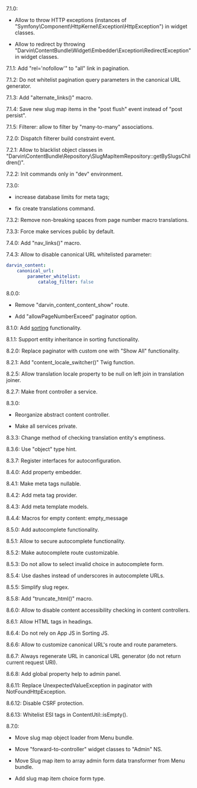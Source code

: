 7.1.0:

- Allow to throw HTTP exceptions (instances of "Symfony\Component\HttpKernel\Exception\HttpException") in widget classes.

- Allow to redirect by throwing "Darvin\ContentBundle\Widget\Embedder\Exception\RedirectException" in widget classes.

7.1.1: Add "rel='nofollow'" to "all" link in pagination.

7.1.2: Do not whitelist pagination query parameters in the canonical URL generator.

7.1.3: Add "alternate_links()" macro.

7.1.4: Save new slug map items in the "post flush" event instead of "post persist".

7.1.5: Filterer: allow to filter by "many-to-many" associations.

7.2.0: Dispatch filterer build constraint event.

7.2.1: Allow to blacklist object classes in "Darvin\ContentBundle\Repository\SlugMapItemRepository::getBySlugsChildren()".

7.2.2: Init commands only in "dev" environment.

7.3.0:

- increase database limits for meta tags;

- fix create translations command.

7.3.2: Remove non-breaking spaces from page number macro translations.

7.3.3: Force make services public by default.

7.4.0: Add "nav_links()" macro.

7.4.3: Allow to disable canonical URL whitelisted parameter:

```yaml
darvin_content:
    canonical_url:
        parameter_whitelist:
            catalog_filter: false
```

8.0.0:
 
- Remove "darvin_content_content_show" route.

- Add "allowPageNumberExceed" paginator option.

8.1.0: Add [sorting](Resources/doc/sorting.md) functionality.

8.1.1: Support entity inheritance in sorting functionality.

8.2.0: Replace paginator with custom one with "Show All" functionality.

8.2.1: Add "content_locale_switcher()" Twig function.

8.2.5: Allow translation locale property to be null on left join in translation joiner.

8.2.7: Make front controller a service.

8.3.0:
 
- Reorganize abstract content controller.

- Make all services private.

8.3.3: Change method of checking translation entity's emptiness.

8.3.6: Use "object" type hint.

8.3.7: Register interfaces for autoconfiguration.

8.4.0: Add property embedder.

8.4.1: Make meta tags nullable.

8.4.2: Add meta tag provider.

8.4.3: Add meta template models.

8.4.4: Macros for empty content: empty_message

8.5.0: Add autocomplete functionality.

8.5.1: Allow to secure autocomplete functionality.

8.5.2: Make autocomplete route customizable.

8.5.3: Do not allow to select invalid choice in autocomplete form.

8.5.4: Use dashes instead of underscores in autocomplete URLs.

8.5.5: Simplify slug regex.

8.5.8: Add "truncate_html()" macro.

8.6.0: Allow to disable content accessibility checking in content controllers.

8.6.1: Allow HTML tags in headings.

8.6.4: Do not rely on App JS in Sorting JS.

8.6.6: Allow to customize canonical URL's route and route parameters.

8.6.7: Always regenerate URL in canonical URL generator (do not return current request URI).

8.6.8: Add global property help to admin panel.

8.6.11: Replace UnexpectedValueException in paginator with NotFoundHttpException.

8.6.12: Disable CSRF protection.

8.6.13: Whitelist ESI tags in ContentUtil::isEmpty().

8.7.0: 

- Move slug map object loader from Menu bundle.

- Move "forward-to-controller" widget classes to "Admin" NS.

- Move Slug map item to array admin form data transformer from Menu bundle.

- Add slug map item choice form type.
